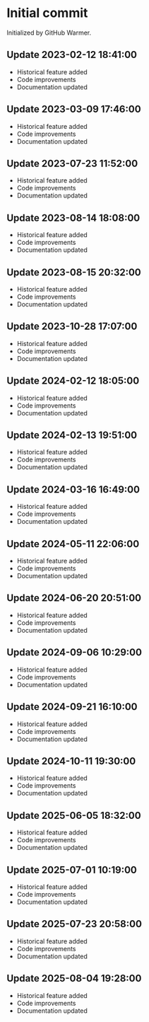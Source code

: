 # Initial commit

Initialized by GitHub Warmer.

## Update 2023-02-12 18:41:00
- Historical feature added
- Code improvements
- Documentation updated

## Update 2023-03-09 17:46:00
- Historical feature added
- Code improvements
- Documentation updated

## Update 2023-07-23 11:52:00
- Historical feature added
- Code improvements
- Documentation updated

## Update 2023-08-14 18:08:00
- Historical feature added
- Code improvements
- Documentation updated

## Update 2023-08-15 20:32:00
- Historical feature added
- Code improvements
- Documentation updated

## Update 2023-10-28 17:07:00
- Historical feature added
- Code improvements
- Documentation updated

## Update 2024-02-12 18:05:00
- Historical feature added
- Code improvements
- Documentation updated

## Update 2024-02-13 19:51:00
- Historical feature added
- Code improvements
- Documentation updated

## Update 2024-03-16 16:49:00
- Historical feature added
- Code improvements
- Documentation updated

## Update 2024-05-11 22:06:00
- Historical feature added
- Code improvements
- Documentation updated

## Update 2024-06-20 20:51:00
- Historical feature added
- Code improvements
- Documentation updated

## Update 2024-09-06 10:29:00
- Historical feature added
- Code improvements
- Documentation updated

## Update 2024-09-21 16:10:00
- Historical feature added
- Code improvements
- Documentation updated

## Update 2024-10-11 19:30:00
- Historical feature added
- Code improvements
- Documentation updated

## Update 2025-06-05 18:32:00
- Historical feature added
- Code improvements
- Documentation updated

## Update 2025-07-01 10:19:00
- Historical feature added
- Code improvements
- Documentation updated

## Update 2025-07-23 20:58:00
- Historical feature added
- Code improvements
- Documentation updated

## Update 2025-08-04 19:28:00
- Historical feature added
- Code improvements
- Documentation updated
